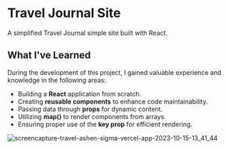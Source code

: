 # Travel Journal Site 

A simplified Travel Journal simple site built with React.

## What I've Learned

During the development of this project, I gained valuable experience and knowledge in the following areas:

- Building a **React** application from scratch.
- Creating **reusable components** to enhance code maintainability.
- Passing data through **props** for dynamic content.
- Utilizing **map()** to render components from arrays.
- Ensuring proper use of the **key prop** for efficient rendering.



![screencapture-travel-ashen-sigma-vercel-app-2023-10-15-13_41_44](https://github.com/nabinkdl/Travel/assets/105159506/f637c407-c235-4917-9ab7-2c120edf7fe5)
